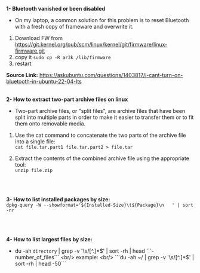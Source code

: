 **1- Bluetooth vanished or been disabled**
- On my laptop, a common solution for this problem is to reset Bluetooth with a fresh copy of frameware and overwrite it. 

1. Download FW from https://git.kernel.org/pub/scm/linux/kernel/git/firmware/linux-firmware.git   <br />
2. copy it ``` sudo cp -R ar3k /lib/firmware ```
3. restart

**Source Link:**  https://askubuntu.com/questions/1403817/i-cant-turn-on-bluetooth-in-ubuntu-22-04-lts
<br/>
<br/>


**2- How to extract two-part archive files on linux**
- Two-part archive files, or "split files", are archive files that have been split into multiple parts in order to make it easier to transfer them or to fit them onto removable media.


1. Use the cat command to concatenate the two parts of the archive file into a single file: <br/>
``` cat file.tar.part1 file.tar.part2 > file.tar ```

2. Extract the contents of the combined archive file using the appropriate tool: <br/>
``` unzip file.zip ```
<br/>
<br/>


**3- How to list installed packages by size:** <br/>
``` dpkg-query -W --showformat='${Installed-Size}\t${Package}\n   ' | sort -nr ```

<br/>
<br/>

**4- How to list largest files by size:** <br/>
- du -ah ```directory``` | grep -v '\s/[^.]*$' | sort -rh | head ```-number_of_files``` <br/>
example: <br/>
```du -ah ~/ | grep -v '\s/[^.]*$' | sort -rh | head -50```
